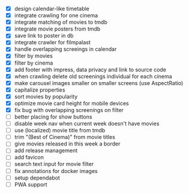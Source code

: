 - [x] design calendar-like timetable
- [x] integrate crawling for one cinema
- [x] integrate matching of movies to tmdb
- [x] integrate movie posters from tmdb
- [x] save link to poster in db
- [x] integrate crawler for filmpalast
- [x] handle overlapping screeings in calendar
- [x] filter by movies
- [x] filter by cinema
- [x] add footer with impress, data privacy and link to source code
- [x] when crawling delete old screenings individual for each cinema
- [x] make carousel images smaller on smaller screens (use AspectRatio)
- [x] capitalize properties
- [x] sort movies by popularity
- [x] optimize movie card height for mobile devices
- [x] fix bug with overlapping screenings on filter
- [ ] better placing for show buttons
- [ ] disable week nav when current week doesn't have movies
- [ ] use (localized) movie title from tmdb
- [ ] trim "(Best of Cinema)" from movie titles
- [ ] give movies released in this week a border
- [ ] add release management
- [ ] add favicon
- [ ] search text input for movie filter
- [ ] fix annotations for docker images
- [ ] setup dependabot
- [ ] PWA support
